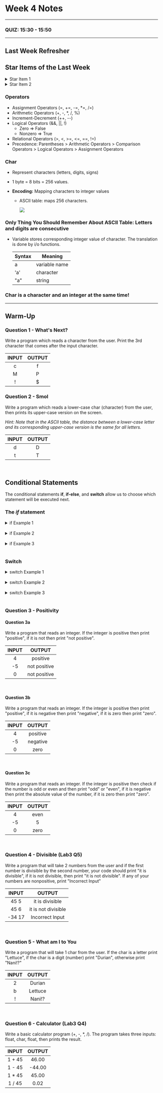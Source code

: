 
# Week 4 Notes

---

### QUIZ: 15:30 - 15:50

---

## Last Week Refresher

## Star Items of the Last Week
<details>
<summary>Star Item 1</summary>
*** Zero => False, Nonzero => True ***
</details>

<details>
<summary>Star Item 2</summary>
*** Letters and digits are consecutive in ASCII table *** 
</details>

### Operators

* Assignment Operators (=, +=, -=, \*=, /=)
* Arithmetic Operators (+, -, \*, /, %)
* Increment-Decrement (++, --)
* Logical Operators (&&, ||, !)
  * Zero => False
  * Nonzero => True
* Relational Operators (>, <, >=, <=, ==, !=)
* Precedence: Parentheses > Arithmetic Operators > Comparison Operators > Logical Operators > Assignment Operators

### Char

- Represent characters (letters, digits, signs)

- 1 byte = 8 bits = 256 values.

- **Encoding:** Mapping characters to integer values

  - ASCII table: maps 256 characters.

    ![](http://www.asciitable.com/index/asciifull.gif)

### Only Thing You Should Remember About ASCII Table: Letters and digits are consecutive

- Variable stores corresponding integer value of character. The translation is done by i/o functions.

  | Syntax | Meaning       |
  | ------ | ------------- |
  | a      | variable name |
  | 'a'    | character     |
  | "a"    | string        |
  
  
### Char is a character and an integer at the same time!

---

## Warm-Up

### Question 1 - What's Next?
Write a program which reads a character from the user. Print the 3rd character that comes after the input character. 

|  INPUT  |  OUTPUT |
|:-------:|:-------:|
| c  | f  |
| M  | P  |
| !  | $  |


### Question 2 - Smol
Write a program which reads a lower-case char (character) from the user, then prints its upper-case version on the screen.

*Hint: Note that in the ASCII table, the distance between a lower-case letter and its corresponding upper-case version is the same for all letters.*

|  INPUT  |  OUTPUT |
|:-------:|:-------:|
| d   | D  |
| t   | T  |


<br>


## Conditional Statements

The conditional statements **if**, **if-else**, and **switch** allow us to choose which statement will be executed next.

### The *if* statement

<details>
<summary>if Example 1</summary>
<br>

```c
    int a = 5;
    if(a > 0)
        printf("Positive\n");
    printf("a: %d", a);
```

</details>

<br>

<details>
<summary>if Example 2</summary>
<br>

```c
    int a = 5;
    if(a > 0)
        printf("Positive\n");
        printf("Not Negative\n");
    printf("a: %d", a);
```

</details>

<br>

<details>
<summary>if Example 3</summary>
<br>

```c
    int a = 5;
    if(a > 0){
        printf("Positive\n");
        printf("Not Negative\n");
    }
    printf("a: %d", a);
```

</details>

<br>


### Switch

<details>
<summary>switch Example 1</summary>
<br>

```c
#include <stdio.h>

int main()
{
    char card = 'D';
    switch (card) {
        case 'C':
            printf("Clubs\n");
        case 'D':
            printf("Diamonds\n");
        case 'H':
            printf("Hearts\n");
        case 'S':
            printf("Spades\n");
        }

    return 0;
}
```

</details>

<br>

<details>
<summary>switch Example 2</summary>
<br>

```c
#include <stdio.h>

int main()
{
    char card = 'D';
    switch (card) {
        case 'C':
            printf("Clubs\n");
            break;
        case 'D':
            printf("Diamonds\n");
            break;
        case 'H':
            printf("Hearts\n");
            break;
        case 'S':
            printf("Spades\n");
            break;
        default:
            printf("WUT\n");
        }

    return 0;
}
```

</details>

<br>

<details>
<summary>switch Example 3</summary>
<br>


```c
#include <stdio.h>

int main()
{
    char day = 'W';
    int d;
    switch (day) {
        case 'M':
            printf("Monday\n");
            d = 1;
            break;
        case 'T':
            printf("Tuesday\n");
            d = 2;
            break;
        case 'W':
            printf("Wednesday\n");
            d = 3;
            break;
        case 't':
            printf("Thursday\n");
            d = 4;
            break;
        case 'F':
            printf("Friday\n");
            d = 5;
            break;
        case 'S':
            printf("Saturday\n");
            d = 6;
            break;
        case 's':
            printf("Sunday\n");
            d = 7;
            break;
        default:
            printf("Noday\n");
            d = 0;
        }
    printf("%d", d);

    return 0;
}
```

</details>

<br>

### Question 3 - Positivity

#### Question 3a
Write a program that reads an integer. If the integer is positive then print "positive", if it is not then print "not positive".

|  INPUT  |  OUTPUT |
|:-------:|:-------:|
| 4  | positive   |
| -5  | not positive  |
| 0  | not positive  |

<br>

#### Question 3b
Write a program that reads an integer. If the integer is positive then print "positive", if it is negative then print "negative", if it is zero then print "zero".

|  INPUT  |  OUTPUT |
|:-------:|:-------:|
| 4  | positive   |
| -5  | negative  |
| 0  | zero  |

<br>

#### Question 3c
Write a program that reads an integer. If the integer is positive then check if the number is odd or even and then print "odd" or "even", if it is negative then print the absolute value of the number, if it is zero then print "zero".

|  INPUT  |  OUTPUT |
|:-------:|:-------:|
| 4  | even   |
| -5  | 5  |
| 0  | zero  |


<br />

### Question 4 - Divisible (Lab3 Q5)

Write a program that will take 2 numbers from the user and if the first number is divisible by the second number, your code should print "it is divisible", if it is not divisible, then print "it is not divisible". If any of your numbers are nonpositive, print "Incorrect Input" 


|  INPUT  |  OUTPUT |
|:-------:|:-------:|
| 45 5    | it is divisible   |
| 45 6    | it is not divisible  |
| -34 17  | Incorrect Input  |


<br />


### Question 5 - What am I to You

Write a program that will take 1 char from the user. If the char is a letter print "Lettuce", if the char is a digit (number) print "Durian", otherwise print "Nani!?"

|  INPUT  |  OUTPUT |
|:-------:|:-------:|
| 2   | Durian   |
| b    | Lettuce  |
| ! | Nani!?  |



<br />

### Question 6 - Calculator (Lab3 Q4)

Write a basic calculator program (+, -, \*, /). The program takes three inputs: float, char, float, then prints the result. 

|  INPUT  |  OUTPUT |
|:-------:|:-------:|
| 1 + 45  | 46.00   |
| 1 - 45  | -44.00  |
| 1 * 45  | 45.00   |
| 1 / 45  | 0.02    |
